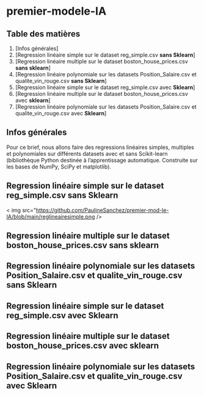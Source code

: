 # premier-modele-IA
## Table des matières
1. [Infos générales]
2. [Regression linéaire simple sur le dataset reg_simple.csv **sans Sklearn**]
3. [Regression linéaire multiple sur le dataset boston_house_prices.csv **sans sklearn**]
4. [Regression linéaire polynomiale sur les datasets Position_Salaire.csv et qualite_vin_rouge.csv **sans Sklearn**]
5. [Regression linéaire simple sur le dataset reg_simple.csv avec **Sklearn**]
6. [Regression linéaire multiple sur le dataset boston_house_prices.csv avec **sklearn**]
7. [Regression linéaire polynomiale sur les datasets Position_Salaire.csv et qualite_vin_rouge.csv avec **Sklearn**]
## Infos générales
Pour ce brief, nous allons faire des regressions linéaires simples, multiples et polynomiales sur différents datasets avec et sans Scikit-learn (bibliothèque Python destinée à l’apprentissage automatique. Construite sur les bases de NumPy, SciPy et matplotlib).
## Regression linéaire simple sur le dataset reg_simple.csv sans Sklearn
< img src="https://github.com/PaulineSanchez/premier-mod-le-IA/blob/main/reglineairesimple.png />

## Regression linéaire multiple sur le dataset boston_house_prices.csv sans sklearn
## Regression linéaire polynomiale sur les datasets Position_Salaire.csv et qualite_vin_rouge.csv sans Sklearn
## Regression linéaire simple sur le dataset reg_simple.csv avec Sklearn
## Regression linéaire multiple sur le dataset boston_house_prices.csv avec sklearn
## Regression linéaire polynomiale sur les datasets Position_Salaire.csv et qualite_vin_rouge.csv avec Sklearn
